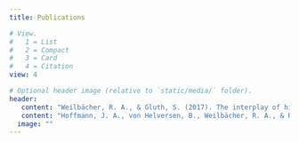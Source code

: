```yaml
---
title: Publications

# View.
#   1 = List
#   2 = Compact
#   3 = Card
#   4 = Citation
view: 4

# Optional header image (relative to `static/media/` folder).
header:
   content: "Weilbächer, R. A., & Gluth, S. (2017). The interplay of hippocampus and ventromedial prefrontal cortex in memory-based decision making. Brain sciences, 7(1), 4."
   content: "Hoffmann, J. A., von Helversen, B., Weilbächer, R. A., & Rieskamp, J. (2018). Tracing the path of forgetting in rule abstraction and exemplar retrieval. Quarterly Journal of Experimental Psychology, 71(11), 2261-2281."
  image: ""
---
```

